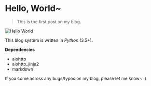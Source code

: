 # Hello, World~

> This is the first post on my blog.

![Hello World](/images/blog/in_posts/hello_world.jpeg)

This blog system is written in *Python* (3.5+).

**Dependencies**

- aiohttp
- aiohttp_jinja2
- markdown

If you come across any bugs/typos on my blog, please let me know~ :)
